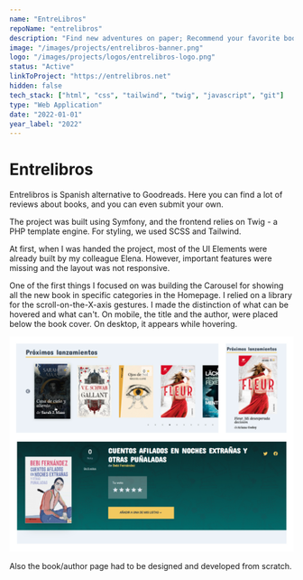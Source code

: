 ```yaml
---
name: "EntreLibros"
repoName: "entrelibros"
description: "Find new adventures on paper; Recommend your favorite book to your friends; Do you remember that one they told you about? All this... and more!"
image: "/images/projects/entrelibros-banner.png"
logo: "/images/projects/logos/entrelibros-logo.png"
status: "Active"
linkToProject: "https://entrelibros.net"
hidden: false
tech_stack: ["html", "css", "tailwind", "twig", "javascript", "git"]
type: "Web Application"
date: "2022-01-01"
year_label: "2022"
---
```


# Entrelibros

Entrelibros is Spanish alternative to Goodreads. Here you can find a lot of reviews about books, and you can even submit your own.

The project was built using Symfony, and the frontend relies on Twig - a PHP template engine. For styling, we used SCSS and Tailwind.

At first, when I was handed the project, most of the UI Elements were already built by my colleague Elena. However, important features were missing and the layout was not responsive.

One of the first things I focused on was building the Carousel for showing all the new book in specific categories in the Homepage. I relied on a library for the scroll-on-the-X-axis gestures. I made the distinction of what can be hovered and what can't. On mobile, the title and the author, were placed below the book cover. On desktop, it appears while hovering.

![Entrelibros](https://github.com/gianluigitrontini/preview-images/blob/main/entrelibros-overview-github.jpg?raw=true)

Also the book/author page had to be designed and developed from scratch.
